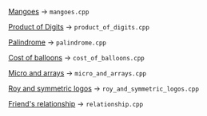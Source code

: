 [Mangoes](https://www.hackerearth.com/problem/algorithm/mangoes/) -> `mangoes.cpp`

[Product of Digits](https://www.hackerearth.com/practice/basic-programming/input-output/basics-of-input-output/practice-problems/algorithm/find-product/) -> `product_of_digits.cpp`

[Palindrome](https://www.hackerearth.com/practice/basic-programming/input-output/basics-of-input-output/practice-problems/algorithm/palindrome-check-2/) -> `palindrome.cpp`

[Cost of balloons](https://www.hackerearth.com/practice/basic-programming/input-output/basics-of-input-output/practice-problems/algorithm/mojtaba-prepares-contest-29b2a044/) -> `cost_of_balloons.cpp`

[Micro and arrays](https://www.hackerearth.com/practice/data-structures/arrays/1-d/practice-problems/algorithm/micro-and-array-update/) -> `micro_and_arrays.cpp`

[Roy and symmetric logos](https://www.hackerearth.com/practice/data-structures/arrays/multi-dimensional/practice-problems/algorithm/roy-and-symmetric-logos-1/
) -> `roy_and_symmetric_logos.cpp`

[Friend's relationship](https://www.hackerearth.com/practice/basic-programming/input-output/basics-of-input-output/practice-problems/algorithm/friends-relationship-1/) -> `relationship.cpp`